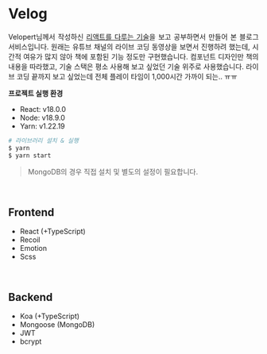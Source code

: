 # Velog

<p align="justify">
Velopert님께서 작성하신 <a href="http://www.yes24.com/Product/Goods/78233628" target="_blank">리액트를 다루는 기술</a>을 보고 공부하면서 만들어 본 블로그 서비스입니다. 원래는 유튜브 채널의 라이브 코딩 동영상을 보면서 진행하려 했는데, 시간적 여유가 많지 않아 책에 포함된 기능 정도만 구현했습니다. 컴포넌트 디자인만 책의 내용을 따라했고, 기술 스택은 평소 사용해 보고 싶었던 기술 위주로 사용했습니다. 라이브 코딩 끝까지 보고 싶었는데 전체 플레이 타임이 1,000시간 가까이 되는.. ㅠㅠ
</p>

**프로젝트 실행 환경**

- React: v18.0.0
- Node: v18.9.0
- Yarn: v1.22.19

```bash
# 라이브러리 설치 & 실행
$ yarn
$ yarn start
```

> MongoDB의 경우 직접 설치 및 별도의 설정이 필요합니다.

<br>

## Frontend

- React (+TypeScript)
- Recoil
- Emotion
- Scss

<br>

## Backend

- Koa (+TypeScript)
- Mongoose (MongoDB)
- JWT
- bcrypt
